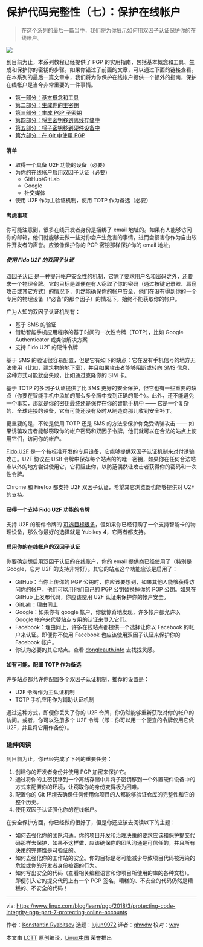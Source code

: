 保护代码完整性（七）：保护在线帐户
======

> 在这个系列的最后一篇当中，我们将为你展示如何用双因子认证保护你的在线账户。

![](https://www.linux.com/sites/lcom/files/styles/rendered_file/public/online-pgp.jpg?itok=BWc_Bk6q)

到目前为止，本系列教程已经提供了 PGP 的实用指南，包括基本概念和工具、生成和保护你的密钥的步骤。如果你错过了前面的文章，可以通过下面的链接查看。在本系列的最后一篇文章中，我们将为你保护在线帐户提供一个额外的指南，保护在线帐户是当今非常重要的一件事情。

- [第一部分：基本概念和工具][1]
- [第二部分：生成你的主密钥][2]
- [第三部分：生成 PGP 子密钥][3]
- [第四部分：将主密钥移到离线存储中][4]
- [第五部分：将子密钥移到硬件设备中][5]
- [第六部分：在 Git 中使用 PGP][6]

#### 清单

  * 取得一个具备 U2F 功能的设备（必要）
  * 为你的在线帐户启用双因子认证（必要）
    * GitHub/GitLab
    * Google
    * 社交媒体
  * 使用 U2F 作为主验证机制，使用 TOTP 作为备选（必要）

#### 考虑事项

你可能注意到，很多在线开发者身份是捆绑了 email 地址的。如果有人能够访问你的邮箱，他们就能够去做一些对你会产生危害的事情，进而会损害你作为自由软件开发者的声誉。应该像保护你的 PGP 密钥那样保护你的 email 地址。

##### 使用 Fido U2F 的双因子认证

[双因子认证][7] 是一种提升帐户安全性的机制，它除了要求用户名和密码之外，还要求一个物理令牌。它的目标是即便在有人窃取了你的密码（通过按键记录器、肩窥攻击或其它方式）的情况下，仍然能确保你的帐户安全，他们在没有得到你的一个专用的物理设备（“必备”的那个因子）的情况下，始终不能获取你的帐户。

广为人知的双因子认证机制有：

  * 基于 SMS 的验证
  * 借助智能手机应用程序的基于时间的一次性令牌（TOTP），比如 Google Authenticator 或类似解决方案
  * 支持 Fido U2F 的硬件令牌

基于 SMS 的验证很容易配置，但是它有如下的缺点：它在没有手机信号的地方无法使用（比如，建筑物的地下室），并且如果攻击者能够阻断或转向 SMS 信息，这种方式可能就会失败，比如通过克隆你的 SIM 卡。

基于 TOTP 的多因子认证提供了比 SMS 更好的安全保护，但它也有一些重要的缺点（你要在智能手机中添加的那么多令牌中找到正确的那个）。此外，还不能避免一个事实，那就是你的密钥最终还是保存在你的智能手机中 —— 它是一个复杂的、全球连接的设备，它有可能还没有及时从制造商那儿收到安全补丁。

更重要的是，不论是使用 TOTP 还是 SMS 的方法来保护你免受诱骗攻击 —— 如果诱骗攻击者能够窃取你的帐户密码和双因子令牌，他们就可以在合法的站点上使用它们，访问你的帐户。

[Fido U2F][8] 是一个按标准开发的专用设备，它能够提供双因子认证机制来对付诱骗攻击。U2F 协议在 USB 令牌中保存每个站点的的唯一密钥，如果你在任何合法站点以外的地方尝试使用它，它将阻止你，以防范偶然让攻击者获得你的密码和一次性令牌。

Chrome 和 Firefox 都支持 U2F 双因子认证，希望其它浏览器也能够提供对 U2F 的支持。

#### 获得一个支持 Fido U2F 功能的令牌

支持 U2F 的硬件令牌的 [可选目标很多][9]，但如果你已经订购了一个支持智能卡的物理设备，那么你最好的选择就是 Yubikey 4，它两者都支持。

#### 启用你的在线帐户的双因子认证

你要确定想启用双因子认证的在线账户，你的 email 提供商已经使用了（特别是 Google，它对 U2F 的支持非常好）。其它的站点这个功能应该是启用了：

  * GitHub：当你上传你的 PGP 公钥时，你应该要想到，如果其他人能够获得访问你的帐户，他们可以用他们自己的 PGP 公钥替换掉你的 PGP 公钥。如果在 GitHub 上发布代码，你应该使用 U2F 认证来保护你的帐户安全。
  * GitLab：理由同上
  * Google：如果你有 google 帐户，你就惊奇地发现，许多帐户都允许以 Google 帐户来代替站点专用的认证来登入它们。
  * Facebook：理由同上，许多在线站点都提供一个选择让你以 Facebook 的帐户来认证。即便你不使用 Facebook 也应该使用双因子认证来保护你的 Facebook 帐户。
  * 你认为必要的其它站点。查看 [dongleauth.info][10] 去找找灵感。

#### 如有可能，配置 TOTP 作为备选

许多站点都允许你配置多个双因子认证机制，推荐的设置是：

  * U2F 令牌作为主认证机制
  * TOTP 手机应用作为辅助认证机制

通过这种方式，即便你丢失了你的 U2F 令牌，你仍然能够重新获取对你的帐户的访问。或者，你可以注册多个 U2F 令牌（即：你可以用一个便宜的令牌仅用它做 U2F，并且将它用作备份）。

### 延伸阅读

到目前为止，你已经完成了下列的重要任务：

  1. 创建你的开发者身份并使用 PGP 加密来保护它。
  2. 通过将你的主密钥移到一个离线存储中并将子密钥移到一个外置硬件设备中的方式来配置你的环境，让窃取你的身份变得极为困难。
  3. 配置你的 Git 环境去确保任何使用你项目的人都能够验证仓库的完整性和它的整个历史。
  4. 使用双因子认证强化你的在线帐户。

在安全保护方面，你已经做的很好了，但是你还应该去阅读以下的主题：

  * 如何去强化你的团队沟通。你的项目开发和治理决策的要求应该和保护提交代码那样去保护，如果不这样做，应该确保你的团队沟通是可信任的，并且所有决策的完整性是可验证的。
  * 如何去强化你的工作站的安全。你的目标是尽可能减少导致项目代码被污染的危险或你的开发者身份被窃的行为。
  * 如何写出安全的代码（查看相关编程语言和你项目所使用的库的各种文档）。即便引入它的提交代码上有一个 PGP 签名，糟糕的、不安全的代码仍然是糟糕的、不安全的代码！


--------------------------------------------------------------------------------

via: https://www.linux.com/blog/learn/pgp/2018/3/protecting-code-integrity-pgp-part-7-protecting-online-accounts

作者：[Konstantin Ryabitsev][a]
选题：[lujun9972](https://github.com/lujun9972)
译者：[qhwdw](https://github.com/qhwdw)
校对：[wxy](https://github.com/wxy)

本文由 [LCTT](https://github.com/LCTT/TranslateProject) 原创编译，[Linux中国](https://linux.cn/) 荣誉推出

[a]:https://www.linux.com/users/mricon
[1]:https://linux.cn/article-9524-1.html
[2]:https://linux.cn/article-9529-1.html
[3]:https://linux.cn/article-9607-1.html
[4]:https://linux.cn/article-10402-1.html
[5]:https://linux.cn/article-10415-1.html
[6]:https://linux.cn/article-10421-1.html
[7]:https://en.wikipedia.org/wiki/Multi-factor_authentication
[8]:https://en.wikipedia.org/wiki/Universal_2nd_Factor
[9]:http://www.dongleauth.info/dongles/
[10]:http://www.dongleauth.info/
